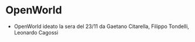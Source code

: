 # OpenWorld
- OpenWorld ideato la sera del 23/11 da Gaetano Citarella, Filippo Tondelli, Leonardo Cagossi
